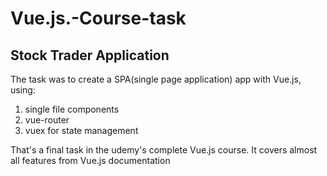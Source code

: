 
# Vue.js.-Course-task

## Stock Trader Application

The task was to create a SPA(single page application) app  with Vue.js, using: 

1) single file components
2) vue-router
3) vuex for state management

That's a final task in the udemy's complete Vue.js course.  It covers almost all features from Vue.js documentation



